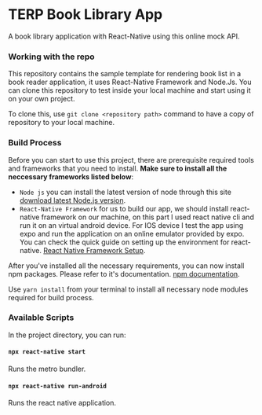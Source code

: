 # TERP Book Library App
A book library application with React-Native using this online mock API.

### Working with the repo 
This repository contains the sample template for rendering book list in a book reader application, it uses React-Native Framework and Node.Js. You can clone this repository to test inside your local machine and start using it on your own project.

To clone this, use `git clone <repository path>` command to have a copy of repository to your local machine.

### Build Process
Before you can start to use this project, there are prerequisite required tools and frameworks that you need to install. **Make sure to install all the neccessary frameworks listed below**:

* `Node js` you can install the latest version of node through this site [download latest Node.js version](https://nodejs.org/en/download/).
* `React-Native Framework` for us to build our app, we should install react-native framework on our machine, on this part I used react native cli and run it on an virtual android device. For IOS device I test the app using expo and run the application on an online emulator provided by expo. You can check the quick guide on setting up the environment for react-native. [React Native Framework Setup](https://reactnative.dev/docs/environment-setup).

After you've installed all the necessary requirements, you can now install npm packages. Please refer to it's documentation. [npm documentation](https://docs.npmjs.com/downloading-and-installing-packages-locally).

Use `yarn install` from your terminal to install all necessary node modules required for build process. 

### Available Scripts

In the project directory, you can run:

#### `npx react-native start`
Runs the metro bundler. <br>

#### `npx react-native run-android`
Runs the react native application. <br>






 
